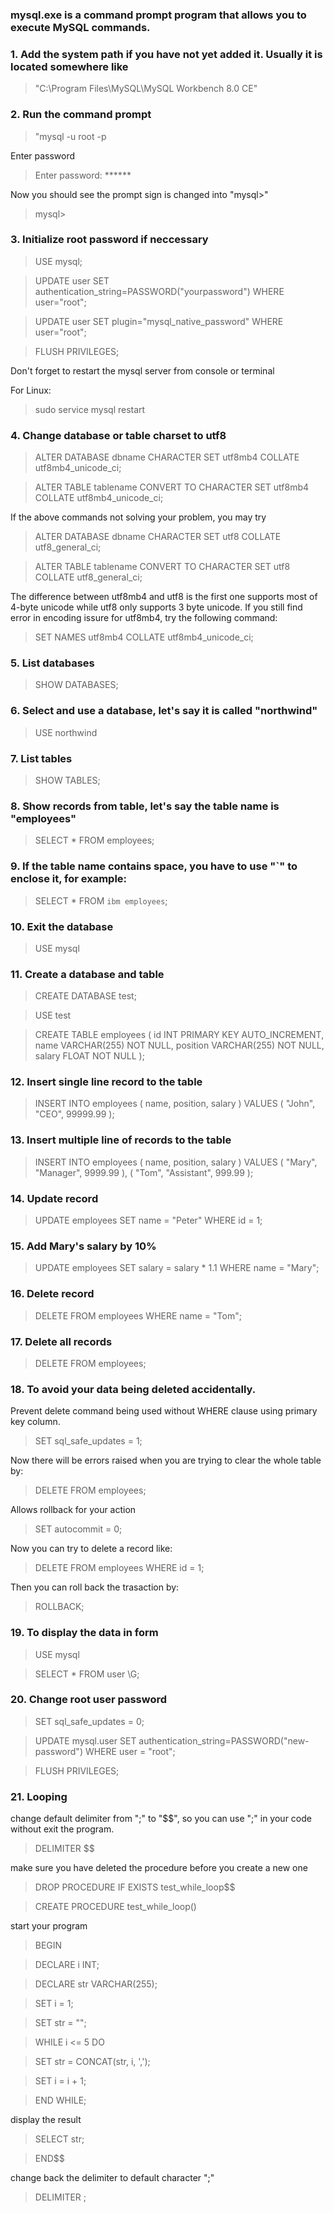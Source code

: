 ### mysql.exe is a command prompt program that allows you to execute MySQL commands.

### 1. Add the system path if you have not yet added it. Usually it is located somewhere like 
> "C:\Program Files\MySQL\MySQL Workbench 8.0 CE\"

### 2. Run the command prompt
> "mysql -u root -p

Enter password
> Enter password: ******

Now you should see the prompt sign is changed into "mysql>"
> mysql>

### 3. Initialize root password if neccessary
> USE mysql;

> UPDATE user SET authentication_string=PASSWORD("yourpassword") WHERE user="root";

> UPDATE user SET plugin="mysql_native_password" WHERE user="root";

> FLUSH PRIVILEGES;

Don't forget to restart the mysql server from console or terminal

For Linux:
> sudo service mysql restart

### 4. Change database or table charset to utf8
> ALTER DATABASE dbname CHARACTER SET utf8mb4 COLLATE utf8mb4_unicode_ci;

> ALTER TABLE tablename CONVERT TO CHARACTER SET utf8mb4 COLLATE utf8mb4_unicode_ci;

If the above commands not solving your problem, you may try
> ALTER DATABASE dbname CHARACTER SET utf8 COLLATE utf8_general_ci;

> ALTER TABLE tablename CONVERT TO CHARACTER SET utf8 COLLATE utf8_general_ci;

The difference between utf8mb4 and utf8 is the first one supports most of 4-byte unicode while utf8 only supports 3 byte unicode. If you still find error in encoding issure for utf8mb4, try the following command:

> SET NAMES utf8mb4 COLLATE utf8mb4_unicode_ci;

### 5. List databases
> SHOW DATABASES;

### 6. Select and use a database, let's say it is called "northwind"
> USE northwind

### 7. List tables
> SHOW TABLES;

### 8. Show records from table, let's say the table name is "employees"
> SELECT * FROM employees;

### 9. If the table name contains space, you have to use "`" to enclose it, for example:
> SELECT * FROM `ibm employees`;

### 10. Exit the database
> USE mysql

### 11. Create a database and table
> CREATE DATABASE test;

> USE test

> CREATE TABLE employees (
>   id INT PRIMARY KEY AUTO_INCREMENT, 
>   name VARCHAR(255) NOT NULL, 
>   position VARCHAR(255) NOT NULL, 
>   salary FLOAT NOT NULL
> );

### 12. Insert single line record to the table
> INSERT INTO employees (
>   name, position, salary
> ) 
> VALUES (
>   "John", "CEO", 99999.99
> );

### 13. Insert multiple line of records to the table

> INSERT INTO employees (
>   name, position, salary
> ) 
> VALUES (
>   "Mary", "Manager", 9999.99
> ), (
>   "Tom", "Assistant", 999.99
> );

### 14. Update record
> UPDATE employees SET name = "Peter" WHERE id = 1;

### 15. Add Mary's salary by 10%
> UPDATE employees SET salary = salary * 1.1 WHERE name = "Mary";

### 16. Delete record
> DELETE FROM employees WHERE name = "Tom";

### 17. Delete all records
> DELETE FROM employees;

### 18. To avoid your data being deleted accidentally.

Prevent delete command being used without WHERE clause using primary key column.
> SET sql_safe_updates = 1;

Now there will be errors raised when you are trying to clear the whole table by:
> DELETE FROM employees;

Allows rollback for your action
> SET autocommit = 0;

Now you can try to delete a record like:
> DELETE FROM employees WHERE id = 1;

Then you can roll back the trasaction by:
> ROLLBACK;

### 19. To display the data in form
> USE mysql

> SELECT * FROM user \G;

### 20. Change root user password
> SET sql_safe_updates = 0;

> UPDATE mysql.user SET authentication_string=PASSWORD("new-password") WHERE user = "root";

> FLUSH PRIVILEGES;

### 21. Looping

change default delimiter from ";" to "$$", so you can use ";" in your code without exit the program.
> DELIMITER $$

make sure you have deleted the procedure before you create a new one
> DROP PROCEDURE IF EXISTS test_while_loop$$

> CREATE PROCEDURE test_while_loop()

start your program
> BEGIN

> DECLARE i INT;

> DECLARE str VARCHAR(255);

> SET i = 1;

> SET str = "";

> WHILE i <= 5 DO

> SET str = CONCAT(str, i, ',');

> SET i = i + 1;

> END WHILE;

display the result
> SELECT str;

> END$$

change back the delimiter to default character ";"
> DELIMITER ;
